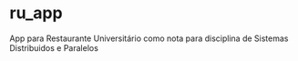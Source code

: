# ru_app
App para Restaurante Universitário como nota para disciplina de Sistemas Distribuidos e Paralelos
